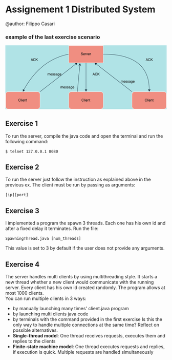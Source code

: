 # Assignement 1 Distributed System

@author: Filippo Casari

### example of the last exercise scenario
![alt text](images/distributedsystems.drawio.png)

## Exercise 1
To run the server, compile the java code and open the terminal and run the following command:
```
$ telnet 127.0.0.1 8080
```
## Exercise 2
To run the server just follow the instruction as explained above in the previous ex. 
The client must be run by passing as arguments:
```
[ip][port]
```
## Exercise 3
I implemented a program the spawn 3 threads. Each one has his own id and after a fixed delay it terminates. 
Run the file:
```
SpawningThread.java [num_threads]
```
 This value is set to 3 by default if the user does not provide any arguments.
## Exercise 4
The server handles multi clients by using multithreading style. It starts a new thread whether a new client would communicate with the running server. 
Every client has his own id created randomly. The program allows at most 1000 clients.  
You can run multiple clients in 3 ways:
- by manually launching many times' client.java program
- by launching multi clients java code
- by terminals with the command provided in the first exercise
Is this the only way to handle multiple connections at the same time? Reflect on possible alternatives.
- **Single-thread model**: One thread receives requests, executes them and replies to the clients
- **Finite-state machine model**: One thread executes requests and replies, if execution is quick. Multiple requests are handled simultaneously
